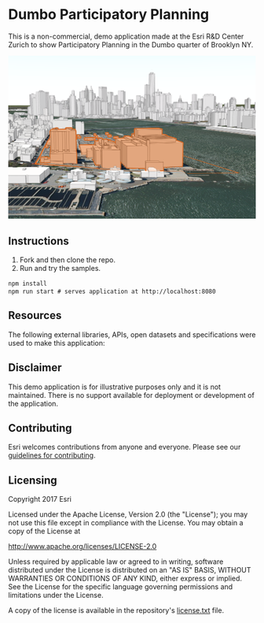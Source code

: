 # Dumbo Participatory Planning

This is a non-commercial, demo application made at the Esri R&D Center Zurich to show Participatory Planning
in the Dumbo quarter of Brooklyn NY.


![screenshot](./screenshot.png)


## Instructions

1. Fork and then clone the repo.
2. Run and try the samples.

```
npm install
npm run start # serves application at http://localhost:8080
```

## Resources
The following external libraries, APIs, open datasets and specifications were used to make this application:

## Disclaimer

This demo application is for illustrative purposes only and it is not maintained. There is no support available for deployment or development of the application.

## Contributing

Esri welcomes contributions from anyone and everyone. Please see our [guidelines for contributing](https://github.com/esri/contributing).

## Licensing
Copyright 2017 Esri

Licensed under the Apache License, Version 2.0 (the "License");
you may not use this file except in compliance with the License.
You may obtain a copy of the License at

   http://www.apache.org/licenses/LICENSE-2.0

Unless required by applicable law or agreed to in writing, software
distributed under the License is distributed on an "AS IS" BASIS,
WITHOUT WARRANTIES OR CONDITIONS OF ANY KIND, either express or implied.
See the License for the specific language governing permissions and
limitations under the License.

A copy of the license is available in the repository's [license.txt](./license.txt ) file.
